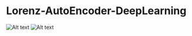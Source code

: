 # Lorenz-AutoEncoder-DeepLearning

![Alt text](https://github.com/shahin1009/Lorenze-AutoEncoder-DeepLearning/blob/main/pics/training.png "training")
![Alt text](https://github.com/shahin1009/Lorenze-AutoEncoder-DeepLearning/blob/main/pics/pred.png "Prediction")
